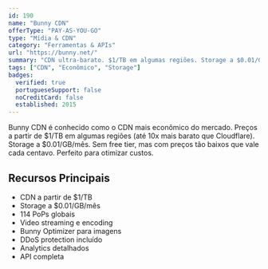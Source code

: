 ```yaml
---
id: 190
name: "Bunny CDN"
offerType: "PAY-AS-YOU-GO"
type: "Mídia & CDN"
category: "Ferramentas & APIs"
url: "https://bunny.net/"
summary: "CDN ultra-barato. $1/TB em algumas regiões. Storage a $0.01/GB/mês. Sem free tier mas muito econômico."
tags: ["CDN", "Econômico", "Storage"]
badges:
  verified: true
  portugueseSupport: false
  noCreditCard: false
  established: 2015
---
```


Bunny CDN é conhecido como o CDN mais econômico do mercado. Preços a partir de $1/TB em algumas regiões (até 10x mais barato que Cloudflare). Storage a $0.01/GB/mês. Sem free tier, mas com preços tão baixos que vale cada centavo. Perfeito para otimizar custos.

## Recursos Principais

- CDN a partir de $1/TB
- Storage a $0.01/GB/mês
- 114 PoPs globais
- Video streaming e encoding
- Bunny Optimizer para imagens
- DDoS protection incluído
- Analytics detalhados
- API completa
